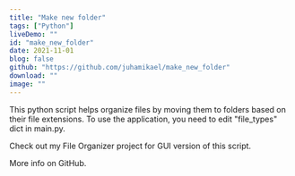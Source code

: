 ```yaml
---
title: "Make new folder"
tags: ["Python"]
liveDemo: ""
id: "make_new_folder"
date: 2021-11-01
blog: false
github: "https://github.com/juhamikael/make_new_folder"
download: ""
image: ""
---
```


This python script helps organize files by moving them to folders based on their file extensions. To use the application, you need to edit "file_types" dict in main.py.

Check out my File Organizer project for GUI version of this script.

More info on GitHub.
